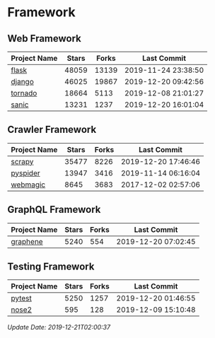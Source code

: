 # Framework

## Web Framework

| Project Name | Stars | Forks | Last Commit |
| ------------ | ----- | ----- | ----------- |
| [flask](https://github.com/pallets/flask) | 48059 | 13139 | 2019-11-24 23:38:50 |
| [django](https://github.com/django/django) | 46025 | 19867 | 2019-12-20 09:42:56 |
| [tornado](https://github.com/tornadoweb/tornado) | 18664 | 5113 | 2019-12-08 21:01:27 |
| [sanic](https://github.com/huge-success/sanic) | 13231 | 1237 | 2019-12-20 16:01:04 |

## Crawler Framework

| Project Name | Stars | Forks | Last Commit |
| ------------ | ----- | ----- | ----------- |
| [scrapy](https://github.com/scrapy/scrapy) | 35477 | 8226 | 2019-12-20 17:46:46 |
| [pyspider](https://github.com/binux/pyspider) | 13947 | 3416 | 2019-11-14 06:16:04 |
| [webmagic](https://github.com/code4craft/webmagic) | 8645 | 3683 | 2017-12-02 02:57:06 |

## GraphQL Framework

| Project Name | Stars | Forks | Last Commit |
| ------------ | ----- | ----- | ----------- |
| [graphene](https://github.com/graphql-python/graphene) | 5240 | 554 | 2019-12-20 07:02:45 |

## Testing Framework

| Project Name | Stars | Forks | Last Commit |
| ------------ | ----- | ----- | ----------- |
| [pytest](https://github.com/pytest-dev/pytest) | 5250 | 1257 | 2019-12-20 01:46:55 |
| [nose2](https://github.com/nose-devs/nose2) | 595 | 128 | 2019-12-09 15:10:48 |

*Update Date: 2019-12-21T02:00:37*